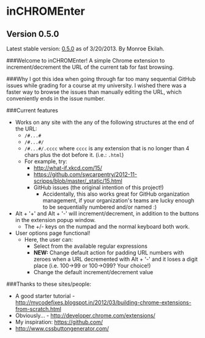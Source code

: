 inCHROMEnter
============
Version 0.5.0
--------
Latest stable version:  [0.5.0]() as of 3/20/2013. By Monroe Ekilah.

###Welcome to inCHROMEnter!
A simple Chrome extension to increment/decrement the URL of the current tab for fast browsing.

###Why
I got this idea when going through far too many sequential GitHub issues while grading for a course at my university. I wished there was a faster way to browse the issues than manually editing the URL, which conveniently ends in the issue number.

###Current features
+ Works on any site with the any of the following structures at the end of the URL:
  + `/#...#`
  + `/#...#/`
  + `/#...#/.cccc` where `cccc` is any extension that is no longer than 4 chars plus the dot before it. (i.e.: `.html`)
  + For example, try:
      + http://what-if.xkcd.com/15/
      + https://github.com/swcarpentry/2012-11-scripps/blob/master/_static/15.html
      + GitHub issues (the original intention of this project!)
	    + Accidentally, this also works great for GitHub organization management, if your organization's teams are lucky enough to be sequentially numbered and/or named :)
+ Alt + '+' and Alt + '-' will increment/decrement,  in addition to the buttons in the extension popup window.
  + The +/- keys on the numpad and the normal keyboard both work.
+ User options page functional!
  + Here, the user can:
    + Select from the available regular expressions
	+ **NEW:** Change default action for padding URL numbers with zeroes when a URL decremented with Alt + '-' and it loses a digit place (i.e. 100->99 or 100->099? Your choice!)
	+ Change the default increment/decrement value

###Thanks to these sites/people:
+ A good starter tutorial - http://mycodefixes.blogspot.in/2012/03/building-chrome-extensions-from-scratch.html
+ Obviously... - http://developer.chrome.com/extensions/
+ My inspiration: https://github.com/
+ http://www.cssbuttongenerator.com/
